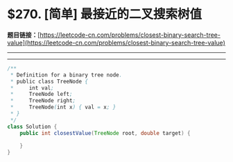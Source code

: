 # $270. [简单] 最接近的二叉搜索树值

**题目链接：**[https://leetcode-cn.com/problems/closest-binary-search-tree-value](https://leetcode-cn.com/problems/closest-binary-search-tree-value)

---

<Cards card="leetcode_270_closest-binary-search-tree-value"></Cards>

---

```java
/**
 * Definition for a binary tree node.
 * public class TreeNode {
 *     int val;
 *     TreeNode left;
 *     TreeNode right;
 *     TreeNode(int x) { val = x; }
 * }
 */
class Solution {
    public int closestValue(TreeNode root, double target) {
        
    }
}
```